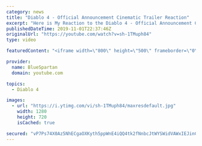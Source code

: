 ```yaml
---
category: news
title: "Diablo 4 - Official Announcement Cinematic Trailer Reaction"
excerpt: "Here is My Reaction to the Diablo 4 - Official Announcement Cinematic Trailer Let me know what you thought of thought of the cinematic in the comments down ..."
publishedDateTime: 2019-11-01T22:37:46Z
originalUrl: "https://youtube.com/watch?v=sh-1TMuph84"
type: video

featuredContent: "<iframe width=\"800\" height=\"500\" frameborder=\"0\" src=\"https://www.youtube.com/embed/sh-1TMuph84\" allow=\"accelerometer; autoplay; encrypted-media; gyroscope; picture-in-picture\" allowfullscreen></iframe>"

provider:
  name: BlueSpartan
  domain: youtube.com

topics:
  - Diablo 4

images:
  - url: "https://i.ytimg.com/vi/sh-1TMuph84/maxresdefault.jpg"
    width: 1280
    height: 720
    isCached: true

secured: "vP7Ps74X0Az5NhECgaOXKyth5ppWnE4iQQ4tk2fNnbcJtWYSWidVAWxIEJinCrHrxVaQu5CelsqItyLUetEGftLYBQkQlBI7SKgXSxm909q/rCa2O3ZatQvRMbZpGr7pw7veM1p7xhRmeJ8Ewpy7KTJ8Lkkb6/TUnSK5TlYMF3DRn44a4lhNaVA423mhl0C6WRBGGlvn86sbsJKACCcymS90aXi5opEyzkAEM5c42uCrVoiUrvovgUV/jcnRCkeyclaEyNwM0NQa66QObMGilAs0lLGO//m3Fpbp2YQ6xhCe37PxrT5Clluq2ouyBieJmNxBNVXbqpf3uQHhj3svx+yf0lcS4aLYt+5lva9Eh9QuX6zr9uLh3ol2hzYmY7SllFrna6iUt7xXBVxhaoslPHXz1sUhzJLApT72SX8RFx7PmgVpZeCdQXo8p4QoDJi+;zdFQ2KcA5mL1w7HJxldB6A=="
---
```


